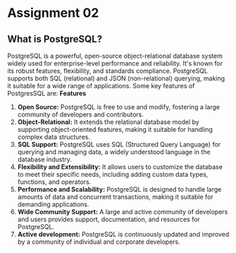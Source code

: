 # Assignment 02

## What is PostgreSQL?
PostgreSQL is a powerful, open-source object-relational database system widely used for enterprise-level performance and reliability. It's known for its robust features, 
flexibility, and standards compliance. PostgreSQL supports both SQL (relational) and JSON (non-relational) querying, making it suitable for a wide range of applications.
Some key features of PostgresSQL are:
**Features**
1. **Open Source:** PostgreSQL is free to use and modify, fostering a large community of developers and contributors.
2. **Object-Relational:** It extends the relational database model by supporting object-oriented features, making it suitable for handling complex data structures.
3. **SQL Support:** PostgreSQL uses SQL (Structured Query Language) for querying and managing data, a widely understood language in the database industry.
4. **Flexibility and Extensibility:** It allows users to customize the database to meet their specific needs, including adding custom data types, functions, and operators.
5. **Performance and Scalability:** PostgreSQL is designed to handle large amounts of data and concurrent transactions, making it suitable for demanding applications.
6. **Wide Community Support:** A large and active community of developers and users provides support, documentation, and resources for PostgreSQL.
7. **Active development:** PostgreSQL is continuously updated and improved by a community of individual and corporate developers. 
